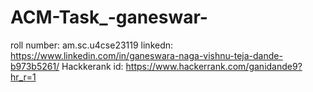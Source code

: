 # ACM-Task_-ganeswar-
roll number: am.sc.u4cse23119
linkedn: https://www.linkedin.com/in/ganeswara-naga-vishnu-teja-dande-b973b5261/
Hackkerank id: https://www.hackerrank.com/ganidande9?hr_r=1